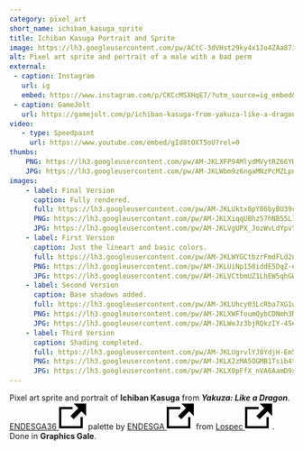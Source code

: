 ```yaml
---
category: pixel_art
short_name: ichiban_kasuga_sprite
title: Ichiban Kasuga Portrait and Sprite
image: https://lh3.googleusercontent.com/pw/ACtC-3dVHst29ky4x1Jo4ZAa87iXlpEQ6nVJP0mafQjqvhKlGzFySW0oxraDTsutRZRnHCOBy-mU8C5B-4U4zX_RkByeSc7WrF4Cb18jzA7imjfJBXZyBrXF3jssNppfEzEAQK6ULSdH3AXC-UmRvPomr6xP=w1200-h630-no?authuser=0
alt: Pixel art sprite and portrait of a male with a bad perm
external:
 - caption: Instagram
   url: ig
   embed: https://www.instagram.com/p/CKCcMSXHqE7/?utm_source=ig_embed&amp;utm_campaign=loading
 - caption: GameJolt
   url: https://gamejolt.com/p/ichiban-kasuga-from-yakuza-like-a-dragon-big-fan-of-the-series-a-s6kw7qix
video:
   - type: Speedpaint
     url: https://www.youtube.com/embed/gId8tOXT5oU?rel=0
thumbs:
    PNG: https://lh3.googleusercontent.com/pw/AM-JKLXFP94MlydMVytRZ66YU6NIMFLnZtgOsdswTg4bR1V263aJWy91b9BhuxlRpQqWF1xG4AHc8-8EZTKPS8pJENrMTy8xqBrvOPD7qXNFcA7nh5SMK6w3UkskBitmjnhJiS0nNwHSvf-3uwytOl7YZsES
    JPG: https://lh3.googleusercontent.com/pw/AM-JKLWbm9z6ngaMNzPcMZLpn2KInEy4PfPa7iMR40sgeLteHVluiidlRd0YbmwSBO9n58wlPCtNxOfjEqx-rQo7pnNdpCfjEc0x79ZLYS2rPrnByZndu4XsOkE34h_bdE17Ca2EApSt5mW4Cr0H-VsdKYde
images:
    - label: Final Version
      caption: Fully rendered.
      full: https://lh3.googleusercontent.com/pw/AM-JKLUktx0pY06byBU39cLsC8qFalVTM-seRfOaLNJGSN2246FpCQ2LQWBT4sUk4lc0-5TGrUlfLeY8HwboyyTOEmm8X4O4yO13NS6HtwlU0vV8pkPprIfHmi5qdXndWGX-le7iUDBiR_nbS6mTYaN0y06p=s1080
      PNG: https://lh3.googleusercontent.com/pw/AM-JKLXiqqUBhz57hNB55Ll1QVk4zmN_VhwxKwq0I0sx1WuyObiz38-W8CS_-D5BlV1Lf068u6JoqLqsZ2KzXrTTjhugFR2zySsfddCKa_RG6SGPhSHfpu-rE_SeuAUzuGA11L8jNlpIWznc8bmb0MN_QHWF
      JPG: https://lh3.googleusercontent.com/pw/AM-JKLVgUPX_JozWvLdYpvYr07Nm4yLjLoRsiuJhdagfrznbWn8Iif6tQQH1J0gdTDLI0b10vzo4yj7W64vOmtcSY3z5Gwx_8psA-3ZFf4UH-IG_RGtlzkZSItOTBVtnvx-3Ppw-xOFMpejlo-fYti0GKrDT
    - label: First Version
      caption: Just the lineart and basic colors.
      full: https://lh3.googleusercontent.com/pw/AM-JKLWYGCtbzrFmdFLd2nyfTUtV9QOPcs0S15FiJbKqZwWXzrI6PWiLOQOUO8X6NowQH4-oCj1jgWTqOzY-kWfQart5MEpuH9AIE-PcbfKt0xAkV2reiquIzrS0aXHFPEQO1yRXIZrUG6CPDS6_fe_5-HG0=s1080
      PNG: https://lh3.googleusercontent.com/pw/AM-JKLUiNp150iddE5DqZ-edsghyUzqUtnLEgernVcbyKR1LcgZh1nDeiyI4R3ejNyfJhhNmiA_uwHeN_q9FvglJKN9foALndisEi4UI0drCY-0iJF4Gp06F081M3xoYsdr1oVQGEKW0nMd8HVuYfKP-YY7g
      JPG: https://lh3.googleusercontent.com/pw/AM-JKLVCtbmUZ1LhEW5qhGWlstMBHhbyykjdo1xXYLxicmPOwrJD_dUdvvRbTPrtzuSMCWKTcrL8RF7H6_qD8KKIrAFz_tXKsP_S61MOsfVF09P3xLFP4dpUR6zlcuh7QtrmJrU4OEjP60UhlkFTR6AQ2DXP
    - label: Second Version
      caption: Base shadows added.
      full: https://lh3.googleusercontent.com/pw/AM-JKLUhcy03LcRba7XG1w0P__zyao-clyWe7bSIoInVEGpDKVciVWsTXoU3y1RiuaxK25udxEvqQJC4s63_135yXgcDRxJYwpJzGkxe8rfKORu0ELq5n40CC7UTCwzA3Pyt9CqJM9YVcY1t5KVuS_TStZJN=s1080
      PNG: https://lh3.googleusercontent.com/pw/AM-JKLXWFfoumQybCDNmh3N_wyfITUiLeo8DHAK-vHhkFK2SvDdNcUiNAjHqxNJsznF5jXWZPvHQUoLwt_jX8KCKyXTvjlJF1SHcE-geY_0O8wguaxbl1rvJ06NJKhgD3Ey87m6jA6O2xlGg-R8BVTWjRxCZ
      JPG: https://lh3.googleusercontent.com/pw/AM-JKLWeJz3bjRQkzIY-4SeMQTAfGglA4tbckAdhcBcbSQnyCU_MsQMBZe05D6KNBejh0qw_uVS_8PpKQEkXPxTMjQm8GPA0iU0aiw4IPSqoSkR5j2AyCFw9AXW3ODAvUDdNxiwGkP944-Q7fQnhqW2qIAPu
    - label: Third Version
      caption: Shading completed.
      full: https://lh3.googleusercontent.com/pw/AM-JKLUgrvlYJ8YdjH-Em5tOgsv1wkl7ewSBoY9W1tJOIT-FYaV-z3bmp9jPZqUdNQwYkByQtLNvf3sXzdpV29tbdkZPKkrfDMyISooxrf-NNhruKUfkXIHsZ25baF5KTjNo0l_Bs8lvZMlKQbaWeue3h9li=s1080
      PNG: https://lh3.googleusercontent.com/pw/AM-JKLX2zMA5OGMB1Tsib4tSyK1ZJazOLM7hEiIa4_kyIPDTIyD55-gCVF5-Dol8HYCdT5lsUgkgJTpy-wQSrmk1kyKdPnXZUBDlfslgBQ3jiBpO0jPUSzrZTKqG33G-P-WAZH7AGzl9wgeC69wPcAR24As9
      JPG: https://lh3.googleusercontent.com/pw/AM-JKLX0pFfX_nVA6AamD9xBtABnKSsrfOgOFb41OaitY3LkvlLDtHVPpqsRs5UoLa1ayimPvpF5mUGfDmoYyminC52VtjqsQLeze0mOxMYqHCOxN18drSVQPIMsZMhtkRVxun_7MC66zBHUuwQN3f07aIGw
---
```


Pixel art sprite and portrait of **Ichiban Kasuga** from ***Yakuza: Like a Dragon***.  
[ENDESGA36 <img src="/assets/images/icons/external.svg" alt="External Link" class="external-icon">](https://lospec.com/palette-list/endesga-36) palette by [ENDESGA <img src="/assets/images/icons/external.svg" alt="External Link" class="external-icon">](https://lospec.com/endesga) from [Lospec <img src="/assets/images/icons/external.svg" alt="External Link" class="external-icon">](https://lospec.com/).  
Done in **Graphics Gale**.

